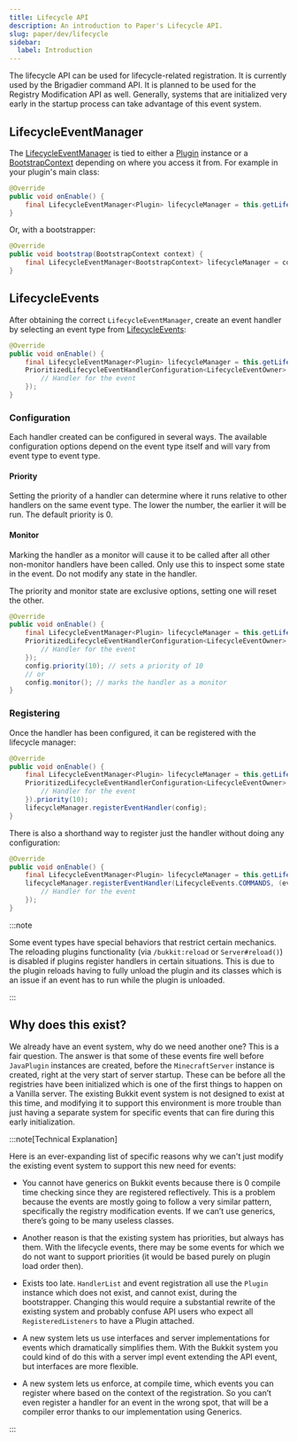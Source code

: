 ```yaml
---
title: Lifecycle API
description: An introduction to Paper's Lifecycle API.
slug: paper/dev/lifecycle
sidebar:
  label: Introduction
---
```


The lifecycle API can be used for lifecycle-related registration. It is currently used by the
Brigadier command API. It is planned to be used for the Registry Modification API as well.
Generally, systems that are initialized very early in the startup process can take advantage of this
event system.

## LifecycleEventManager

The [LifecycleEventManager](jd:paper:io.papermc.paper.plugin.lifecycle.event.LifecycleEventManager) is tied
to either a [Plugin](jd:paper:org.bukkit.plugin.Plugin) instance or a
[BootstrapContext](jd:paper:io.papermc.paper.plugin.bootstrap.BootstrapContext) depending on where you access it from. For example in your plugin's main class:

```java title="TestPlugin.java"
@Override
public void onEnable() {
    final LifecycleEventManager<Plugin> lifecycleManager = this.getLifecycleManager();
}
```

Or, with a bootstrapper:

```java title="TestPluginBootstrap.java"
@Override
public void bootstrap(BootstrapContext context) {
    final LifecycleEventManager<BootstrapContext> lifecycleManager = context.getLifecycleManager();
}
```

## LifecycleEvents

After obtaining the correct `LifecycleEventManager`, create an event handler by selecting an
event type from [LifecycleEvents](jd:paper:io.papermc.paper.plugin.lifecycle.event.types.LifecycleEvents):
```java title="TestPlugin.java"
@Override
public void onEnable() {
    final LifecycleEventManager<Plugin> lifecycleManager = this.getLifecycleManager();
    PrioritizedLifecycleEventHandlerConfiguration<LifecycleEventOwner> config = LifecycleEvents.SOME_EVENT.newHandler((event) -> {
        // Handler for the event
    });
}
```

### Configuration

Each handler created can be configured in several ways. The available configuration options
depend on the event type itself and will vary from event type to event type.

#### Priority

Setting the priority of a handler can determine where it runs relative to other handlers
on the same event type. The lower the number, the earlier it will be run. The default priority
is 0.

#### Monitor

Marking the handler as a monitor will cause it to be called after all other non-monitor handlers
have been called. Only use this to inspect some state in the event. Do not modify any state in
the handler.

The priority and monitor state are exclusive options, setting one will reset the other.

```java title="TestPlugin.java"
@Override
public void onEnable() {
    final LifecycleEventManager<Plugin> lifecycleManager = this.getLifecycleManager();
    PrioritizedLifecycleEventHandlerConfiguration<LifecycleEventOwner> config = LifecycleEvents.SOME_EVENT.newHandler((event) -> {
        // Handler for the event
    });
    config.priority(10); // sets a priority of 10
    // or
    config.monitor(); // marks the handler as a monitor
}
```

### Registering

Once the handler has been configured, it can be registered with the lifecycle manager:

```java title="TestPlugin.java"
@Override
public void onEnable() {
    final LifecycleEventManager<Plugin> lifecycleManager = this.getLifecycleManager();
    PrioritizedLifecycleEventHandlerConfiguration<LifecycleEventOwner> config = LifecycleEvents.SOME_EVENT.newHandler((event) -> {
        // Handler for the event
    }).priority(10);
    lifecycleManager.registerEventHandler(config);
}
```
There is also a shorthand way to register just the handler without doing any configuration:

```java title="TestPlugin.java"
@Override
public void onEnable() {
    final LifecycleEventManager<Plugin> lifecycleManager = this.getLifecycleManager();
    lifecycleManager.registerEventHandler(LifecycleEvents.COMMANDS, (event) -> {
        // Handler for the event
    });
}
```

:::note

Some event types have special behaviors that restrict certain mechanics. The reloading plugins
functionality (via `/bukkit:reload` or `Server#reload()`) is disabled if plugins register handlers
in certain situations. This is due to the plugin reloads having to fully unload the plugin and its
classes which is an issue if an event has to run while the plugin is unloaded.

:::

## Why does this exist?

We already have an event system, why do we need another one? This is a fair question. The answer is
that some of these events fire well before `JavaPlugin` instances are created, before the
`MinecraftServer` instance is created, right at the very start of server startup. These can be
before all the registries have been initialized which is one of the first things to happen on a Vanilla
server. The existing Bukkit event system is not designed to exist at this time, and modifying it to
support this environment is more trouble than just having a separate system for specific events that
can fire during this early initialization.

:::note[Technical Explanation]

Here is an ever-expanding list of specific reasons why we can't just modify the existing event
system to support this new need for events:

- You cannot have generics on Bukkit events because there is 0 compile time checking since they are
  registered reflectively. This is a problem because the events are mostly going to follow a very
  similar pattern, specifically the registry modification events. If we can’t use generics, there’s
  going to be many useless classes.

- Another reason is that the existing system has priorities, but always has them. With the lifecycle
  events, there may be some events for which we do not want to support priorities (it would
  be based purely on plugin load order then).

- Exists too late. `HandlerList` and event registration all use the `Plugin` instance which does not exist,
  and cannot exist, during the bootstrapper. Changing this would require a substantial rewrite of the
  existing system and probably confuse API users who expect all `RegisteredListeners` to have a
  Plugin attached.

- A new system lets us use interfaces and server implementations for events which dramatically
  simplifies them. With the Bukkit system you could kind of do this with a server impl event
  extending the API event, but interfaces are more flexible.

- A new system lets us enforce, at compile time, which events you can register where based on the
  context of the registration. So you can’t even register a handler for an event in the wrong spot,
  that will be a compiler error thanks to our implementation using Generics.

:::

